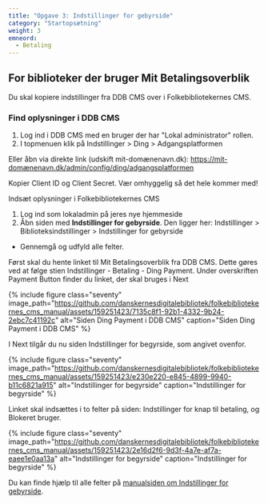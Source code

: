 ```yaml
---
title: "Opgave 3: Indstillinger for gebyrside"
category: "Startopsætning"
weight: 3
emneord:
  - Betaling
---
```


## For biblioteker der bruger Mit Betalingsoverblik
Du skal kopiere indstillinger fra DDB CMS over i Folkebibliotekernes CMS.

### Find oplysninger i DDB CMS
1. Log ind i DDB CMS med en bruger der har "Lokal administrator" rollen.
2.  I topmenuen klik på Indstillinger > Ding > Adgangsplatformen

Eller åbn via direkte link (udskift mit-domænenavn.dk):
https://mit-domænenavn.dk/admin/config/ding/adgangsplatformen

Kopier Client ID og Client Secret. Vær omhyggelig så det hele kommer med!



Indsæt oplysninger i Folkebibliotekernes CMS
1. Log ind som lokaladmin på jeres nye hjemmeside
2. Åbn siden med **Indstillinger for gebyrside**. Den ligger her: Indstillinger > Biblioteksindstillinger > Indstillinger for gebyrside
- Gennemgå og udfyld alle felter. 


Først skal du hente linket til Mit Betalingsoverblik fra DDB CMS. Dette gøres ved at følge stien Indstillinger - Betaling - Ding Payment. Under overskriften Payment Button finder du linket, der skal bruges i Next

{% include figure class="seventy" image_path="https://github.com/danskernesdigitalebibliotek/folkebibliotekernes_cms_manual/assets/159251423/7135c8f1-92b1-4332-9b24-2ebc7c41192c" alt="Siden Ding Payment i DDB CMS" caption="Siden Ding Payment i DDB CMS" %}


I Next tilgår du nu siden Indstillinger for begyrside, som angivet ovenfor.

{% include figure class="seventy" image_path="https://github.com/danskernesdigitalebibliotek/folkebibliotekernes_cms_manual/assets/159251423/e230e220-e845-4899-9940-b11c6821a915" alt="Indstillinger for begyrside" caption="Indstillinger for begyrside" %}


Linket skal indsættes i to felter på siden: Indstillinger for knap til betaling, og Blokeret bruger.

{% include figure class="seventy" image_path="https://github.com/danskernesdigitalebibliotek/folkebibliotekernes_cms_manual/assets/159251423/2e16d2f6-9d3f-4a7e-af7a-eaee1e0aa13a" alt="Indstillinger for begyrside" caption="Indstillinger for begyrside" %}

Du kan finde hjælp til alle felter på [manualsiden om Indstillinger for gebyrside](https://danskernesdigitalebibliotek.github.io/folkebibliotekernes_cms_manual/main/konfiguration/gebyrindstillinger/).

